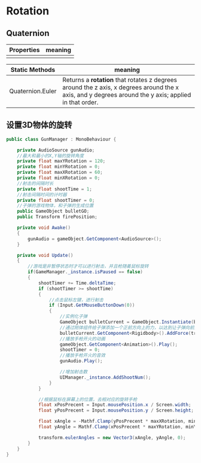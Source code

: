 # Rotation

## Quaternion

| Properties | meaning |
| ---------- | ------- |
|            |         |



| Static Methods   | meaning                                                                                                                                               |
| ---------------- | ----------------------------------------------------------------------------------------------------------------------------------------------------- |
| Quaternion.Euler | Returns a **rotation** that rotates z degrees around the z axis, x degrees around the x axis, and y degrees around the y axis; applied in that order. |





## 设置3D物体的旋转

```csharp
public class GunManager : MonoBehaviour {

    private AudioSource gunAudio;
    //最大和最小的X,Y轴的旋转角度
    private float maxYRotation = 120;
    private float minYRotation = 0;
    private float maxXRotation = 60;
    private float minXRotation = 0;
    //射击的间隔时长
    private float shootTime = 1;
    //射击间隔时间的计时器
    private float shootTimer = 0;
    //子弹的游戏物体，和子弹的生成位置
    public GameObject bulletGO;
    public Transform firePosition;

    private void Awake()
    {
        gunAudio = gameObject.GetComponent<AudioSource>();
    }

    private void Update()
    {
        //游戏是非暂停状态时才可以进行射击，并且枪随着鼠标旋转
        if(GameManager._instance.isPaused == false)
        {
            shootTimer += Time.deltaTime;
            if (shootTimer >= shootTime)
            {
                //点击鼠标左键，进行射击
                if (Input.GetMouseButtonDown(0))
                {
                    //实例化子弹
                    GameObject bulletCurrent = GameObject.Instantiate(bulletGO, firePosition.position, Quaternion.identity);
                    //通过刚体组件给子弹添加一个正前方向上的力，以达到让子弹向前运动的效果
                    bulletCurrent.GetComponent<Rigidbody>().AddForce(transform.forward * 2200);
                    //播放手枪开火的动画
                    gameObject.GetComponent<Animation>().Play();
                    shootTimer = 0;
                    //播放手枪开火的音效
                    gunAudio.Play();

                    //增加射击数
                    UIManager._instance.AddShootNum();                    
                }
            }

            //根据鼠标在屏幕上的位置，去相对应的旋转手枪
            float xPosPrecent = Input.mousePosition.x / Screen.width;
            float yPosPrecent = Input.mousePosition.y / Screen.height;

            float xAngle = -Mathf.Clamp(yPosPrecent * maxXRotation, minXRotation, maxXRotation) + 15;
            float yAngle = Mathf.Clamp(xPosPrecent * maxYRotation, minYRotation, maxYRotation) - 60;

            transform.eulerAngles = new Vector3(xAngle, yAngle, 0);
        }      
    }
}
```
